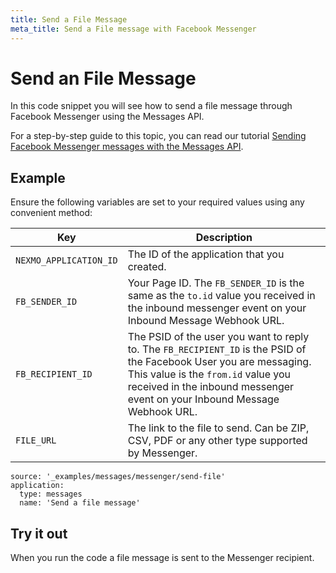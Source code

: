 ```yaml
---
title: Send a File Message
meta_title: Send a File message with Facebook Messenger
---
```


# Send an File Message

In this code snippet you will see how to send a file message through Facebook Messenger using the Messages API.

For a step-by-step guide to this topic, you can read our tutorial [Sending Facebook Messenger messages with the Messages API](/tutorials/sending-facebook-messenger-messages-with-messages-api).

## Example

Ensure the following variables are set to your required values using any convenient method:

Key | Description
-- | --
`NEXMO_APPLICATION_ID` | The ID of the application that you created.
`FB_SENDER_ID` | Your Page ID. The `FB_SENDER_ID` is the same as the `to.id` value you received in the inbound messenger event on your Inbound Message Webhook URL.
`FB_RECIPIENT_ID` | The PSID of the user you want to reply to. The `FB_RECIPIENT_ID` is the PSID of the Facebook User you are messaging. This value is the `from.id` value you received in the inbound messenger event on your Inbound Message Webhook URL.
`FILE_URL` | The link to the file to send. Can be ZIP, CSV, PDF or any other type supported by Messenger.

```code_snippets
source: '_examples/messages/messenger/send-file'
application:
  type: messages
  name: 'Send a file message'
```

## Try it out

When you run the code a file message is sent to the Messenger recipient.
